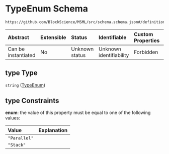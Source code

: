 # TypeEnum Schema

```txt
https://github.com/BlockScience/MSML/src/schema.schema.json#/definitions/Wiring/properties/type
```



| Abstract            | Extensible | Status         | Identifiable            | Custom Properties | Additional Properties | Access Restrictions | Defined In                                                                                    |
| :------------------ | :--------- | :------------- | :---------------------- | :---------------- | :-------------------- | :------------------ | :-------------------------------------------------------------------------------------------- |
| Can be instantiated | No         | Unknown status | Unknown identifiability | Forbidden         | Allowed               | none                | [schema.schema.json\*](../../out/math_spec_mapping/schema.schema.json "open original schema") |

## type Type

`string` ([TypeEnum](schema-definitions-wiring-properties-typeenum.md))

## type Constraints

**enum**: the value of this property must be equal to one of the following values:

| Value        | Explanation |
| :----------- | :---------- |
| `"Parallel"` |             |
| `"Stack"`    |             |
